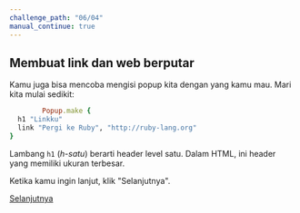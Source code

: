 ```yaml
---
challenge_path: "06/04"
manual_continue: true
---
```


## Membuat link dan web berputar

Kamu juga bisa mencoba mengisi popup kita dengan yang kamu mau. Mari kita mulai sedikit:

```ruby
        Popup.make {
  h1 "Linkku"
  link "Pergi ke Ruby", "http://ruby-lang.org"
}
```

Lambang `h1` (*h-satu*) berarti header level satu. Dalam HTML, ini header yang memiliki ukuran terbesar.

Ketika kamu ingin lanjut, klik "Selanjutnya".

<div class="cta-with-btn">
	<a href="05.html" class="btn-cta btn-cta-selanjutnya js-challenge-link">Selanjutnya</a>
</div>